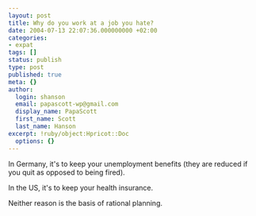 ```yaml
---
layout: post
title: Why do you work at a job you hate?
date: 2004-07-13 22:07:36.000000000 +02:00
categories:
- expat
tags: []
status: publish
type: post
published: true
meta: {}
author:
  login: shanson
  email: papascott-wp@gmail.com
  display_name: PapaScott
  first_name: Scott
  last_name: Hanson
excerpt: !ruby/object:Hpricot::Doc
  options: {}
---
```

<p>In Germany, it's to keep your unemployment benefits (they are reduced if you quit as opposed to being fired).</p>
<p>In the US, it's to keep your health insurance.</p>
<p>Neither reason is the basis of rational planning.</p>
